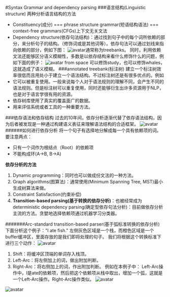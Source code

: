 #Syntax Grammar and dependency parsing
###语言结构(Linguistic structure)
两种分析语言结构的方法
- Constituency(成分) === phrase structure grammar(短语结构语法) === context-free grammars(CFGs)上下文无关文法 
- Dependency structure(依存句法结构)：通过找到句子中的每个词所依赖的部分，来分析句子的结构。（修饰词或是其他词等）。依存句法可以通过划线来指向依赖的部分，例如下图：
![avatar](https://github.com/coderGray1296/NLP/blob/master/cs224n/pictures/4.1.png)通常称为treebanks。
同时，利用依赖文法还能够区分语义模糊性，多数是以依存结构来看什么修饰什么的问题，例如下面的例子：
![avatar](https://github.com/coderGray1296/NLP/blob/master/cs224n/pictures/4.2.png)
from space 可以修饰study，也可以修饰whales，这就造成了语义模糊。
###annotated treebank(标注树)
建立一个标注树效率很低而且用处小于建立一个语法结构。不过标注树还是有很多优点的。例如
- 它可以被重复使用。一般来说每个人对于语法规则的理解不同，会产生不同的语法规则。但是标注树可以重复使用，同时还能够衍生出许多资源用于NLP，也是对于语言学很有用的资源。
- 依存树库使用了真实的覆盖面广的数据。
- 用来评估系统或者工具的一种重要方法。

###依存语法和依存结构
过去的10年间，依存分析逐渐代替了依存语法结构，因为后者被发现是一种通过构建语义表征来理解语法结构的合适框架。
![avatar](https://github.com/coderGray1296/NLP/blob/master/cs224n/pictures/4.3.png)
######如何进行依存分析
将一个句子有选择地分解成每一个具有依赖项的词。要注意两点：
- 只有一个词作为根结点（Root）的依赖项
- 不能构成环(A->B, B->A)

**依存分析的方法** 
1. Dynamic programming：同时也可以做成份文法的一种方法。
2. Graph algorithms(图算法)：通常使用(Minimum Spanning Tree, MST)最小生成树算法来做。
3. Constraint Satisfaction(约束补偿)
4. **Transition-based parsing(基于转换的依存分析)**：也被经常成为deterministic dependency parsing(确定型依存句法分析)：目前做依存分析主流的方法。贪婪地选择依赖项通过机器学习分类器。

#######Arc-standard transition-based parser(基于弧标准转换的依存分析)
下面分析这个例子："I ate fish."
左侧灰色区域是一个栈，而橙色区域是一个buffer缓冲区，里面存放的是我们即将处理的句子。
我们将根据这个转换标准下进行三个动作：
![avatar](https://github.com/coderGray1296/NLP/blob/master/cs224n/pictures/4.4.png)
1. Shift：将缓冲区顶端的单词存入栈顶。
2. Left-Arc：将左侧加上的词，做出附加判断。
3. Right-Arc：将右侧加上的词，作出附加判断。
例如在本例子中：
Left-Arc操作中，I是ate的依赖项，然后把这个依赖项从栈中取出，增加一个弧，这就是一个Left-Arc操作。Right-Arc操作类似。
![avatar](https://github.com/coderGray1296/NLP/blob/master/cs224n/pictures/4.5.png)





![avatar](https://github.com/coderGray1296/NLP/blob/master/cs224n/pictures/3.5.png)
